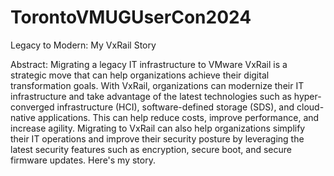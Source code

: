 # TorontoVMUGUserCon2024
Legacy to Modern: My VxRail Story

Abstract: Migrating a legacy IT infrastructure to VMware VxRail is a strategic move that can help organizations achieve their digital transformation goals. With VxRail, organizations can modernize their IT infrastructure and take advantage of the latest technologies such as hyper-converged infrastructure (HCI), software-defined storage (SDS), and cloud-native applications. This can help reduce costs, improve performance, and increase agility. Migrating to VxRail can also help organizations simplify their IT operations and improve their security posture by leveraging the latest security features such as encryption, secure boot, and secure firmware updates. Here's my story.
